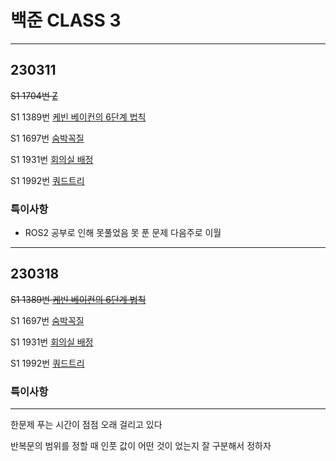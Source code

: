 # 백준 CLASS 3

---

## 230311

~~S1 1704번  [Z](https://www.acmicpc.net/problem/1074)~~

S1 1389번 [케빈 베이컨의 6단계 법칙](https://www.acmicpc.net/problem/1389)

S1 1697번 [숨박꼭질](https://www.acmicpc.net/problem/1694)

S1 1931번 [회의실 배정](https://www.acmicpc.net/problem/1931)

S1 1992번 [쿼드트리](https://www.acmicpc.net/problem/1992)

### 특이사항

- ROS2 공부로 인해 못풀었음 못 푼 문제 다음주로 이월

---

## 230318

~~S1 1389번 [케빈 베이컨의 6단계 법칙](https://www.acmicpc.net/problem/1389)~~

S1 1697번 [숨박꼭질](https://www.acmicpc.net/problem/1694)

S1 1931번 [회의실 배정](https://www.acmicpc.net/problem/1931)

S1 1992번 [쿼드트리](https://www.acmicpc.net/problem/1992)

### 특이사항

---

한문제 푸는 시간이 점점 오래 걸리고 있다

반복문의 범위를 정할 때 인풋 값이 어떤 것이 었는지 잘 구분해서 정하자 
